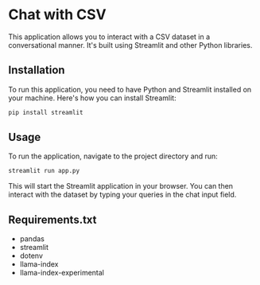 # Chat with CSV

This application allows you to interact with a CSV dataset in a conversational manner. It's built using Streamlit and other Python libraries.

## Installation

To run this application, you need to have Python and Streamlit installed on your machine. Here's how you can install Streamlit:

```bash
pip install streamlit
```

## Usage
To run the application, navigate to the project directory and run:

```bash
streamlit run app.py
```

This will start the Streamlit application in your browser. You can then interact with the dataset by typing your queries in the chat input field.

## Requirements.txt
- pandas
- streamlit
- dotenv
- llama-index
- llama-index-experimental